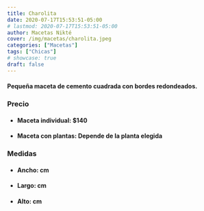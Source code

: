 ```yaml
---
title: Charolita
date: 2020-07-17T15:53:51-05:00
# lastmod: 2020-07-17T15:53:51-05:00
author: Macetas Nikté
cover: /img/macetas/charolita.jpeg
categories: ["Macetas"]
tags: ["Chicas"]
# showcase: true
draft: false
---
```


#### Pequeña maceta de cemento cuadrada con bordes redondeados.

###  Precio
- #### Maceta individual: $140
- #### Maceta con plantas: Depende de la planta elegida

### Medidas
- #### Ancho: cm
- #### Largo: cm
- #### Alto: cm

<!--more-->
